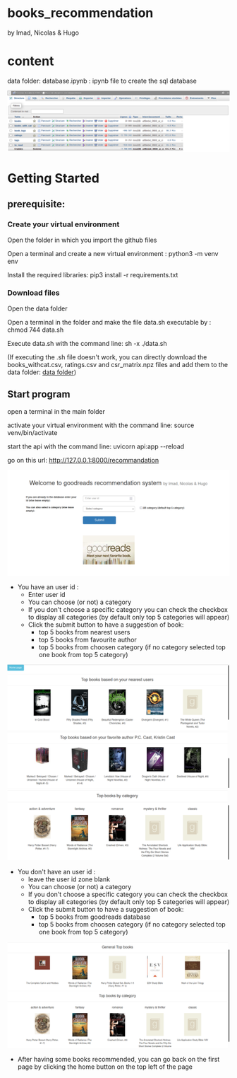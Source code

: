 # books_recommendation
by Imad, Nicolas & Hugo

# content
data folder: 
database.ipynb : ipynb file to create the sql database

<img src="https://github.com/hugaba/books_recommendation/blob/main/pics/sql_database.png">


# Getting Started
## prerequisite:
### Create your virtual environment
Open the folder in which you import the github files

Open a terminal and create a new virtual environment : python3 -m venv env

Install the required libraries: pip3 install -r requirements.txt

### Download files
Open the data folder

Open a terminal in the folder and make the file data.sh executable by : chmod 744 data.sh

Execute data.sh with the command line: sh -x ./data.sh

(If executing the .sh file doesn't work, you can directly download the books_withcat.csv, ratings.csv and csr_matrix.npz files and add them to the data folder: [data folder](https://drive.google.com/drive/folders/1xJYsbrK_x0ATZ6xh6uBakyPnpW-N1MDY?usp=sharing "Drive link"))

## Start program
open a terminal in the main folder

activate your virtual environment with the command line: source venv/bin/activate

start the api with the command line: uvicorn api:app --reload

go on this url: http://127.0.0.1:8000/recommandation

<img src="https://github.com/hugaba/books_recommendation/blob/main/pics/principal.png">

- You have an user id : 
  - Enter user id 
  - You can choose (or not) a category
  - If you don't choose a specific category you can check the checkbox to display all categories (by default only top 5 categories will appear)
  - Click the submit button to have a suggestion of book:
    - top 5 books from nearest users
    - top 5 books from favourite author
    - top 5 books from choosen category (if no category selected top one book from top 5 category)
  
<img src="https://github.com/hugaba/books_recommendation/blob/main/pics/id_nearest_users.png">
<img src="https://github.com/hugaba/books_recommendation/blob/main/pics/id_fav_author.png">
<img src="https://github.com/hugaba/books_recommendation/blob/main/pics/id_top5_cats.png">
  
  
- You don't have an user id :
  - leave the user id zone blank
  - You can choose (or not) a category
  - If you don't choose a specific category you can check the checkbox to display all categories (by default only top 5 categories will appear)
  - Click the submit button to have a suggestion of book:
    - top 5 books from goodreads database
    - top 5 books from choosen category (if no category selected top one book from top 5 category)

<img src="https://github.com/hugaba/books_recommendation/blob/main/pics/general_top5cats.png">

- After having some books recommended, you can go back on the first page by clicking the home button on the top left of the page

